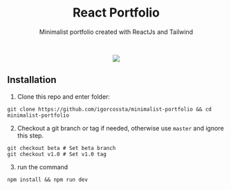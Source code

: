 <h1 align="center">React Portfolio</h1>
<p align="center">Minimalist portfolio created with ReactJs and Tailwind</p>
<br />

<p align="center">
<img src="https://user-images.githubusercontent.com/65612587/214918297-a2881d22-b526-4011-975c-e545e862a87d.png">
</p>

## Installation

1. Clone this repo and enter folder:

```
git clone https://github.com/igorcossta/minimalist-portfolio && cd minimalist-portfolio
```

2. Checkout a git branch or tag if needed, otherwise use `master` and ignore this step.

```
git checkout beta # Set beta branch
git checkout v1.0 # Set v1.0 tag
```

3. run the command

```
npm install && npm run dev
```

